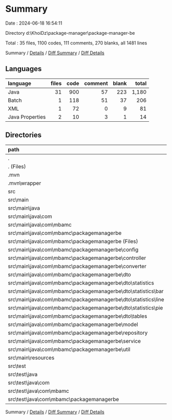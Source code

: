 # Summary

Date : 2024-06-18 16:54:11

Directory d:\\KhoiDz\\package-manager\\package-manager-be

Total : 35 files,  1100 codes, 111 comments, 270 blanks, all 1481 lines

Summary / [Details](details.md) / [Diff Summary](diff.md) / [Diff Details](diff-details.md)

## Languages
| language | files | code | comment | blank | total |
| :--- | ---: | ---: | ---: | ---: | ---: |
| Java | 31 | 900 | 57 | 223 | 1,180 |
| Batch | 1 | 118 | 51 | 37 | 206 |
| XML | 1 | 72 | 0 | 9 | 81 |
| Java Properties | 2 | 10 | 3 | 1 | 14 |

## Directories
| path | files | code | comment | blank | total |
| :--- | ---: | ---: | ---: | ---: | ---: |
| . | 35 | 1,100 | 111 | 270 | 1,481 |
| . (Files) | 2 | 190 | 51 | 46 | 287 |
| .mvn | 1 | 2 | 0 | 1 | 3 |
| .mvn\\wrapper | 1 | 2 | 0 | 1 | 3 |
| src | 32 | 908 | 60 | 223 | 1,191 |
| src\\main | 31 | 899 | 60 | 218 | 1,177 |
| src\\main\\java | 30 | 891 | 57 | 218 | 1,166 |
| src\\main\\java\\com | 30 | 891 | 57 | 218 | 1,166 |
| src\\main\\java\\com\\mbamc | 30 | 891 | 57 | 218 | 1,166 |
| src\\main\\java\\com\\mbamc\\packagemanagerbe | 30 | 891 | 57 | 218 | 1,166 |
| src\\main\\java\\com\\mbamc\\packagemanagerbe (Files) | 1 | 15 | 0 | 6 | 21 |
| src\\main\\java\\com\\mbamc\\packagemanagerbe\\config | 1 | 15 | 41 | 3 | 59 |
| src\\main\\java\\com\\mbamc\\packagemanagerbe\\controller | 4 | 193 | 4 | 40 | 237 |
| src\\main\\java\\com\\mbamc\\packagemanagerbe\\converter | 2 | 66 | 7 | 12 | 85 |
| src\\main\\java\\com\\mbamc\\packagemanagerbe\\dto | 11 | 149 | 0 | 45 | 194 |
| src\\main\\java\\com\\mbamc\\packagemanagerbe\\dto\\statistics | 7 | 90 | 0 | 30 | 120 |
| src\\main\\java\\com\\mbamc\\packagemanagerbe\\dto\\statistics\\bar | 2 | 31 | 0 | 8 | 39 |
| src\\main\\java\\com\\mbamc\\packagemanagerbe\\dto\\statistics\\line | 3 | 33 | 0 | 16 | 49 |
| src\\main\\java\\com\\mbamc\\packagemanagerbe\\dto\\statistics\\pie | 2 | 26 | 0 | 6 | 32 |
| src\\main\\java\\com\\mbamc\\packagemanagerbe\\dto\\tables | 4 | 59 | 0 | 15 | 74 |
| src\\main\\java\\com\\mbamc\\packagemanagerbe\\model | 2 | 61 | 0 | 21 | 82 |
| src\\main\\java\\com\\mbamc\\packagemanagerbe\\repository | 3 | 77 | 0 | 20 | 97 |
| src\\main\\java\\com\\mbamc\\packagemanagerbe\\service | 5 | 168 | 4 | 46 | 218 |
| src\\main\\java\\com\\mbamc\\packagemanagerbe\\util | 1 | 147 | 1 | 25 | 173 |
| src\\main\\resources | 1 | 8 | 3 | 0 | 11 |
| src\\test | 1 | 9 | 0 | 5 | 14 |
| src\\test\\java | 1 | 9 | 0 | 5 | 14 |
| src\\test\\java\\com | 1 | 9 | 0 | 5 | 14 |
| src\\test\\java\\com\\mbamc | 1 | 9 | 0 | 5 | 14 |
| src\\test\\java\\com\\mbamc\\packagemanagerbe | 1 | 9 | 0 | 5 | 14 |

Summary / [Details](details.md) / [Diff Summary](diff.md) / [Diff Details](diff-details.md)